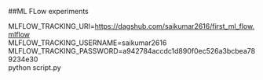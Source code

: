 ##ML FLow experiments


MLFLOW_TRACKING_URI=https://dagshub.com/saikumar2616/first_ml_flow.mlflow \
MLFLOW_TRACKING_USERNAME=saikumar2616 \
MLFLOW_TRACKING_PASSWORD=a942784accdc1d890f0ec526a3bcbea789234e30 \
python script.py